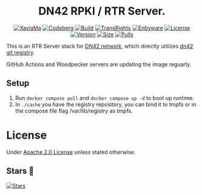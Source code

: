 <div align="center">
<h1>DN42 RPKI / RTR Server.</h1>
</div>
<div align="center">

[![XaviaMa]][xaviama_url]
[![Codeberg]][codeberg_url]
[![Build]][build_url]
[![TransRights]][transrights_url]
[![Enbyware]][enbyware_url]
[![License]][license_url]
[![Version]][tag_url]
[![Size]][tag_url]
[![Pulls]][hub_url]

</div></h1>

This is an RTR Server stack for [DN42 network](https://dn42.eu/), which directly utilizes [dn42 git registry](https://git.dn42.dev/dn42/registry).

GitHub Actions and Woodpecker servers are updating the image reguarly.

## Setup

1. Run `docker compose pull` and `docker compose up -d` to boot up runtime.
2. In `./cache` you have the registry repository, you can bind it to tmpfs or in the compose file flag /var/lib/registry as tmpfs.

# License

Under [Apache 2.0 License](./LICENSE.md) unless stated otherwise.

## Stars 🌟
[![Stars](https://starchart.cc/GamePlayer-8/dn42-rpki.svg?variant=adaptive)](https://starchart.cc/GamePlayer-8/dn42-rpki)

[xaviama_url]: https://ci.chimmie.k.vu/repos/20
[codeberg_url]: https://ci.codeberg.org/repos/14900
[build_url]: https://github.com/GamePlayer-8/dn42-rpki/
[transrights_url]: https://en.wikipedia.org/wiki/Transgender_rights_movement
[enbyware_url]: https://en.wikipedia.org/wiki/Non-binary
[license_url]: LICENSE.md
[hub_url]: https://hub.docker.com/r/gameplayer8/dn42-rpki
[tag_url]: https://hub.docker.com/r/gameplayer8/dn42-rpki/tags

[XaviaMa]: https://ci.chimmie.k.vu/api/badges/20/status.svg
[Codeberg]: https://ci.codeberg.org/api/badges/14900/status.svg
[Build]: https://github.com/GamePlayer-8/dn42-rpki/actions/workflows/build.yml/badge.svg
[TransRights]: https://pride-badges.pony.workers.dev/static/v1?label=trans%20rights&stripeWidth=6&stripeColors=5BCEFA,F5A9B8,FFFFFF,F5A9B8,5BCEFA
[Enbyware]: https://pride-badges.pony.workers.dev/static/v1?label=enbyware&labelColor=%23555&stripeWidth=8&stripeColors=FCF434%2CFFFFFF%2C9C59D1%2C2C2C2C
[License]: https://img.shields.io/github/license/GamePlayer-8/dn42-rpki
[Size]: https://img.shields.io/docker/image-size/gameplayer8/dn42-rpki/latest?color=066da5&label=size
[Pulls]: https://img.shields.io/docker/pulls/gameplayer8/dn42-rpki.svg?style=flat&label=pulls&logo=docker
[Version]: https://img.shields.io/docker/v/gameplayer8/dn42-rpki/latest?arch=amd64&sort=semver&color=066da5
